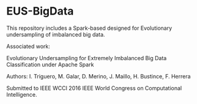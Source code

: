 # EUS-BigData

This repository includes a Spark-based designed for Evolutionary undersampling of imbalanced big data.

Associated work:

Evolutionary Undersampling for Extremely Imbalanced Big Data Classification under Apache Spark

Authors: I. Triguero, M. Galar, D. Merino, J. Maillo, H. Bustince, F. Herrera

Submitted to IEEE WCCI 2016 IEEE World Congress on Computational Intelligence.
